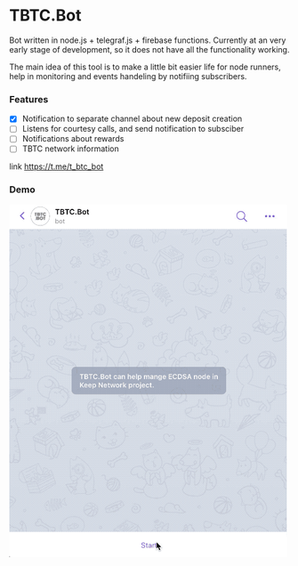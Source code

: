 # TBTC.Bot

Bot written in node.js + telegraf.js + firebase functions. Currently at an very early stage of development, so it does not have all the functionality working.

The main idea of this tool is to make a little bit easier life for node runners, help in monitoring and events handeling by notifiing subscribers.

### Features
  - [x] Notification to separate channel about new deposit creation
  - [ ] Listens for courtesy calls, and send notification to subsciber
  - [ ] Notifications about rewards
  - [ ] TBTC network information

link https://t.me/t_btc_bot
### Demo
![demo](https://github.com/ronmnm/TBTC.Bot/blob/master/static/demo.gif)
